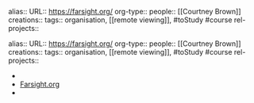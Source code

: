 alias::
URL:: https://farsight.org/
org-type::
people:: [[Courtney Brown]]
creations::
tags:: organisation, [[remote viewing]], #toStudy #course
rel-projects::

alias::
URL:: https://farsight.org/
org-type::
people:: [[Courtney Brown]]
creations::
tags:: organisation, [[remote viewing]], #toStudy #course
rel-projects::

-
- [Farsight.org](https://farsight.org/)
-
